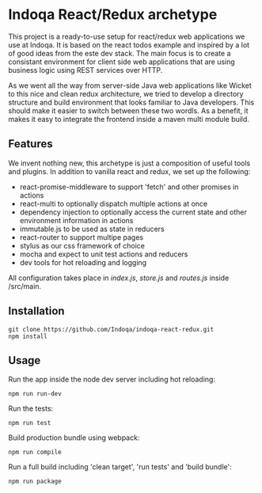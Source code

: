 # Indoqa React/Redux archetype

This project is a ready-to-use setup for react/redux web applications we use at Indoqa. It is based on the 
react todos example and inspired by a lot of good ideas from the este dev stack. The main focus is to create a
consistant environment for client side web applications that are using business logic using REST services over HTTP. 

As we went all the way from server-side Java web applications like Wicket to this nice and clean redux architecture, we 
tried to develop a directory structure and build environment that looks familiar to Java developers. This should make it easier to switch between these two wordls. As a benefit, it makes it easy to integrate the frontend inside a maven multi module build.

## Features

We invent nothing new, this archetype is just a composition of useful tools and plugins. In addition to vanilla react and redux, we set up the following:

  * react-promise-middleware to support 'fetch' and other promises in actions
  * react-multi to optionally dispatch multiple actions at once
  * dependency injection to optionally access the current state and other environment information in actions
  * immutable.js to be used as state in reducers
  * react-router to support multipe pages
  * stylus as our css framework of choice
  * mocha and expect to unit test actions and reducers
  * dev tools for hot reloading and logging

All configuration takes place in *index.js*, *store.js* and *routes.js* inside /src/main.

## Installation

```
git clone https://github.com/Indoqa/indoqa-react-redux.git
npm install
```

## Usage

Run the app inside the node dev server including hot reloading:
```
npm run run-dev
```
Run the tests:
```
npm run test
```
Build production bundle using webpack:
```
npm run compile
```
Run a full build including 'clean target', 'run tests' and 'build bundle':
```
npm run package
```


